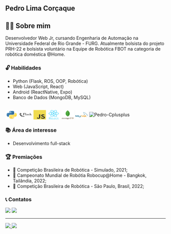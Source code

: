 ## Pedro Lima Corçaque

## 🙋🏻 Sobre mim

Desenvolvedor Web Jr, cursando Engenharia de Automação na Universidade Federal de Rio Grande - FURG. Atualmente bolsista do projeto PRH-22 e bolsista voluntário na Equipe de Robótica FBOT na categoria de robótica doméstica @Home.

### 🔓 Habilidades

- Python (Flask, ROS, OOP, Robótica)
- Web (JavaScript, React)
- Android (ReactNative, Expo)
- Banco de Dados (MongoDB, MySQL)

<div style="display: inline_block"><br>
  <!-- Python -->
  <img align="center" alt="Pedro-Python" height="30" width="40" src="https://raw.githubusercontent.com/devicons/devicon/master/icons/python/python-original.svg">
  
  <!-- Flask -->
  <img align="center" alt="Pedro-Python" height="30" width="40" src="https://raw.githubusercontent.com/devicons/devicon/master/icons/flask/flask-original-wordmark.svg">
  
  <!-- JS -->
  <img align="center" alt="Pedro-Python" height="30" width="40" src="https://raw.githubusercontent.com/devicons/devicon/master/icons/javascript/javascript-original.svg">
  
  <!-- React -->
  <img align="center" alt="Pedro-Python" height="30" width="40" src="https://raw.githubusercontent.com/devicons/devicon/master/icons/react/react-original-wordmark.svg">
  
  <!-- MongoDB -->
  <img align="center" alt="Pedro-MongoDB" height="30" width="40" src="https://raw.githubusercontent.com/devicons/devicon/master/icons/mongodb/mongodb-original-wordmark.svg">
  
  <!-- MySQL -->
  <img align="center" alt="Pedro-MongoDB" height="30" width="40" src="https://raw.githubusercontent.com/devicons/devicon/master/icons/mysql/mysql-original-wordmark.svg">
  
  <!-- C++ -->
  <img align="center" alt="Pedro-Cplusplus" height="30" width="40" src="https://raw.githubusercontent.com/simple-icons/simple-icons/develop/icons/cplusplus.svg">
  
</div>

### 📚 Área de interesse

- Desenvolvimento full-stack

### 🏆 Premiações

- 🥈 Competição Brasileira de Robótica - Simulado, 2021;
- 🥇 Campeonato Mundial de Robótia Robocup@Home - Bangkok, Tailândia, 2022;
- 🥇 Competição Brasileira de Robótica - São Paulo, Brasil, 2022;
  
### 📞 Contatos
  
<div>
  <a href = "mailto:pedrollcorc@gmail.com"><img src="https://img.shields.io/badge/-Gmail-%23333?style=for-the-badge&logo=gmail&logoColor=white" target="_blank"></a>
  <a href="https://www.linkedin.com/in/pedrocorcaque" target="_blank"><img src="https://img.shields.io/badge/-LinkedIn-%230077B5?style=for-the-badge&logo=linkedin&logoColor=white" target="_blank"></a>
</div>

___

<div align="left">
  <a href="https://github.com/PedroCorcaque">
  <img height="180em" src="https://github-readme-stats.vercel.app/api?username=PedroCorcaque&show_icons=true&theme=dark&include_all_commits=true&count_private=true" />
  <img height="180em" src="https://github-readme-stats.vercel.app/api/top-langs/?username=PedroCorcaque&layout=compact&langs_count=7&theme=dark"/>
</div>
